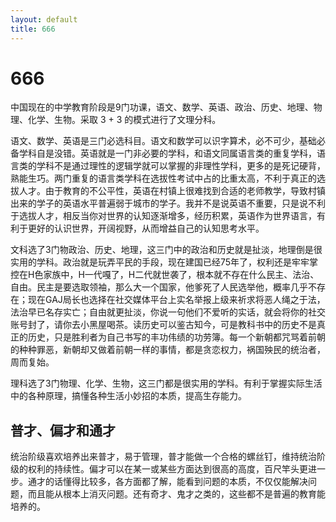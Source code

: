 ```yaml
---
layout: default
title: 666
---
```


# 666

中国现在的中学教育阶段是9门功课，语文、数学、英语、政治、历史、地理、物理、化学、生物。采取 3 + 3 的模式进行了文理分科。

语文、数学、英语是三门必选科目。语文和数学可以识字算术，必不可少，基础必备学科自是没错。英语就是一门非必要的学科，和语文同属语言类的重复学科，语言类的学科不是通过理性的逻辑学就可以掌握的非理性学科，更多的是死记硬背，熟能生巧。两门重复的语言类学科在选拔性考试中占的比重太高，不利于真正的选拔人才。由于教育的不公平性，英语在村镇上很难找到合适的老师教学，导致村镇出来的学子的英语水平普遍弱于城市的学子。我并不是说英语不重要，只是说不利于选拔人才，相反当你对世界的认知逐渐增多，经历积累，英语作为世界语言，有利于更好的认识世界，开阔视野，从而增益自己的认知思考水平。

文科选了3门物政治、历史、地理，这三门中的政治和历史就是扯淡，地理倒是很实用的学科。政治就是玩弄平民的手段，现在建国已经75年了，权利还是牢牢掌控在H色家族中，H一代嘎了，H二代就世袭了，根本就不存在什么民主、法治、自由。民主是要选取领袖，那么大一个国家，他爹死了人民选举他，概率几乎不存在；现在GAJ局长也选择在社交媒体平台上实名举报上级来祈求将恶人绳之于法，法治早已名存实亡；自由就更扯淡，你说一句他们不爱听的实话，就会将你的社交账号封了，请你去小黑屋喝茶。读历史可以鉴古知今，可是教科书中的历史不是真正的历史，只是胜利者为自己书写的丰功伟绩的功劳簿。每一个新朝都咒骂着前朝的种种罪恶，新朝却又做着前朝一样的事情，都是贪恋权力，祸国殃民的统治者，周而复始。

理科选了3门物理、化学、生物，这三门都是很实用的学科。有利于掌握实际生活中的各种原理，搞懂各种生活小妙招的本质，提高生存能力。

## 普才、偏才和通才

统治阶级喜欢培养出来普才，易于管理，普才能做一个合格的螺丝钉，维持统治阶级的权利的持续性。偏才可以在某一或某些方面达到很高的高度，百尺竿头更进一步。通才的话懂得比较多，各方面都了解，能看到问题的本质，不仅仅能解决问题，而且能从根本上消灭问题。还有奇才、鬼才之类的，这些都不是普遍的教育能培养的。
